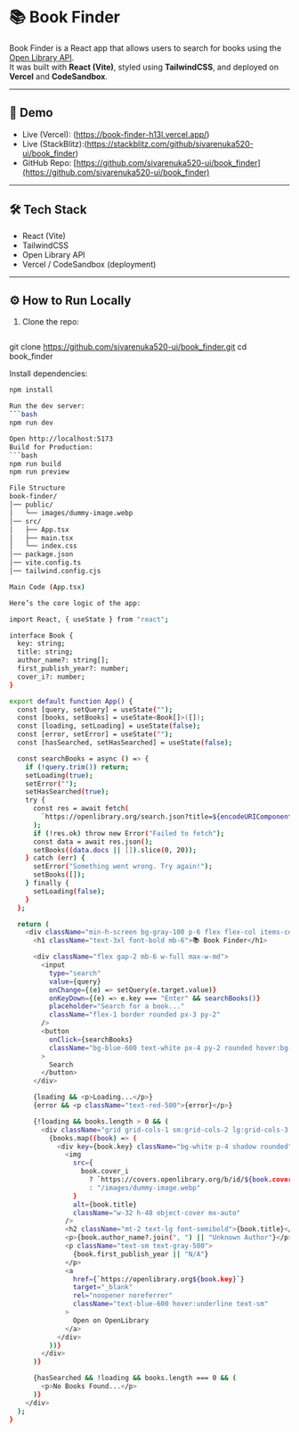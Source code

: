 # 📚 Book Finder

Book Finder is a React app that allows users to search for books using the [Open Library API](https://openlibrary.org/developers/api).  
It was built with **React (Vite)**, styled using **TailwindCSS**, and deployed on **Vercel** and **CodeSandbox**.

---

## 🚀 Demo
- Live (Vercel): (https://book-finder-h13l.vercel.app/)  
 - Live (StackBlitz):(https://stackblitz.com/github/sivarenuka520-ui/book_finder)
- GitHub Repo: [https://github.com/sivarenuka520-ui/book_finder](https://github.com/sivarenuka520-ui/book_finder)

---

## 🛠 Tech Stack
- React (Vite)
- TailwindCSS
- Open Library API
- Vercel / CodeSandbox (deployment)

---

## ⚙️ How to Run Locally
1. Clone the repo:
   ```bash
 git clone https://github.com/sivarenuka520-ui/book_finder.git
   cd book_finder

Install dependencies:
```bash
npm install

Run the dev server:
```bash
npm run dev

Open http://localhost:5173
Build for Production:
```bash
npm run build
npm run preview

File Structure
book-finder/
│── public/
│   └── images/dummy-image.webp
│── src/
│   ├── App.tsx
│   ├── main.tsx
│   └── index.css
│── package.json
│── vite.config.ts
│── tailwind.config.cjs

Main Code (App.tsx)

Here’s the core logic of the app:

import React, { useState } from "react";

interface Book {
  key: string;
  title: string;
  author_name?: string[];
  first_publish_year?: number;
  cover_i?: number;
}

export default function App() {
  const [query, setQuery] = useState("");
  const [books, setBooks] = useState<Book[]>([]);
  const [loading, setLoading] = useState(false);
  const [error, setError] = useState("");
  const [hasSearched, setHasSearched] = useState(false);

  const searchBooks = async () => {
    if (!query.trim()) return;
    setLoading(true);
    setError("");
    setHasSearched(true);
    try {
      const res = await fetch(
        `https://openlibrary.org/search.json?title=${encodeURIComponent(query)}`
      );
      if (!res.ok) throw new Error("Failed to fetch");
      const data = await res.json();
      setBooks((data.docs || []).slice(0, 20));
    } catch (err) {
      setError("Something went wrong. Try again!");
      setBooks([]);
    } finally {
      setLoading(false);
    }
  };

  return (
    <div className="min-h-screen bg-gray-100 p-6 flex flex-col items-center">
      <h1 className="text-3xl font-bold mb-6">📚 Book Finder</h1>

      <div className="flex gap-2 mb-6 w-full max-w-md">
        <input
          type="search"
          value={query}
          onChange={(e) => setQuery(e.target.value)}
          onKeyDown={(e) => e.key === "Enter" && searchBooks()}
          placeholder="Search for a book..."
          className="flex-1 border rounded px-3 py-2"
        />
        <button
          onClick={searchBooks}
          className="bg-blue-600 text-white px-4 py-2 rounded hover:bg-blue-700"
        >
          Search
        </button>
      </div>

      {loading && <p>Loading...</p>}
      {error && <p className="text-red-500">{error}</p>}

      {!loading && books.length > 0 && (
        <div className="grid grid-cols-1 sm:grid-cols-2 lg:grid-cols-3 gap-6">
          {books.map((book) => (
            <div key={book.key} className="bg-white p-4 shadow rounded">
              <img
                src={
                  book.cover_i
                    ? `https://covers.openlibrary.org/b/id/${book.cover_i}-M.jpg`
                    : "/images/dummy-image.webp"
                }
                alt={book.title}
                className="w-32 h-48 object-cover mx-auto"
              />
              <h2 className="mt-2 text-lg font-semibold">{book.title}</h2>
              <p>{book.author_name?.join(", ") || "Unknown Author"}</p>
              <p className="text-sm text-gray-500">
                {book.first_publish_year || "N/A"}
              </p>
              <a
                href={`https://openlibrary.org${book.key}`}
                target="_blank"
                rel="noopener noreferrer"
                className="text-blue-600 hover:underline text-sm"
              >
                Open on OpenLibrary
              </a>
            </div>
          ))}
        </div>
      )}

      {hasSearched && !loading && books.length === 0 && (
        <p>No Books Found...</p>
      )}
    </div>
  );
}
